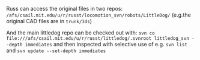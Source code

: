 Russ can access the original files in two repos:
`/afs/csail.mit.edu/u/r/russt/locomotion_svn/robots/LittleDog/`
(e.g.the original CAD files are in `trunk/3ds`)

And the main littledog repo can be checked out with:
`svn co file:///afs/csail.mit.edu/u/r/russt/littledog/.svnroot littledog_svn --depth immediates`
and then inspected with selective use of e.g.
`svn list` and 
`svn update --set-depth immediates`

